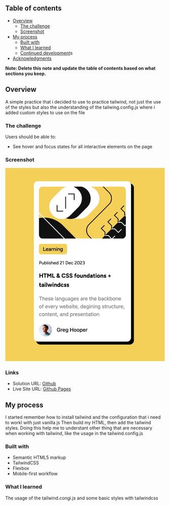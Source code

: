 
## Table of contents

- [Overview](#overview)
  - [The challenge](#the-challenge)
  - [Screenshot](#screenshot)
- [My process](#my-process)
  - [Built with](#built-with)
  - [What I learned](#what-i-learned)
  - [Continued development](#continued-development)s
- [Acknowledgments](#acknowledgments)

**Note: Delete this note and update the table of contents based on what sections you keep.**

## Overview
A simple practice that i decided to  use to practice tailwind, not just the use of the styles but also the understanding of the tailwing.config.js where i added custom styles to use on the file

### The challenge

Users should be able to:

- See hover and focus states for all interactive elements on the page

### Screenshot

![](./screenshoot-blog-preview-fm.png)

### Links

- Solution URL: [Github](https://github.com/lingowmx/blog-preview-card-fm)
- Live Site URL: [Github Pages](https://lingowmx.github.io/blog-preview-card-fm/)

## My process
I started remember how to install tailwind and the configuration that i need to workl with just vanilla js
Then build my HTML, then add the tailwind styles. Doing this help me to understant other thing that are necessary when working with tailwind, like the usage in the tailwind.config.js

### Built with

- Semantic HTML5 markup
- TailwindCSS
- Flexbox
- Mobile-first workflow


### What I learned

The usage of the tailwind.congi.js and some basic styles with tailwindcss


